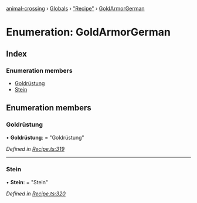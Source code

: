 [animal-crossing](../README.md) › [Globals](../globals.md) › ["Recipe"](../modules/_recipe_.md) › [GoldArmorGerman](_recipe_.goldarmorgerman.md)

# Enumeration: GoldArmorGerman

## Index

### Enumeration members

* [Goldrüstung](_recipe_.goldarmorgerman.md#goldrüstung)
* [Stein](_recipe_.goldarmorgerman.md#stein)

## Enumeration members

###  Goldrüstung

• **Goldrüstung**: = "Goldrüstung"

*Defined in [Recipe.ts:319](https://github.com/Norviah/animal-crossing/blob/4ad5c16/module/types/Recipe.ts#L319)*

___

###  Stein

• **Stein**: = "Stein"

*Defined in [Recipe.ts:320](https://github.com/Norviah/animal-crossing/blob/4ad5c16/module/types/Recipe.ts#L320)*
